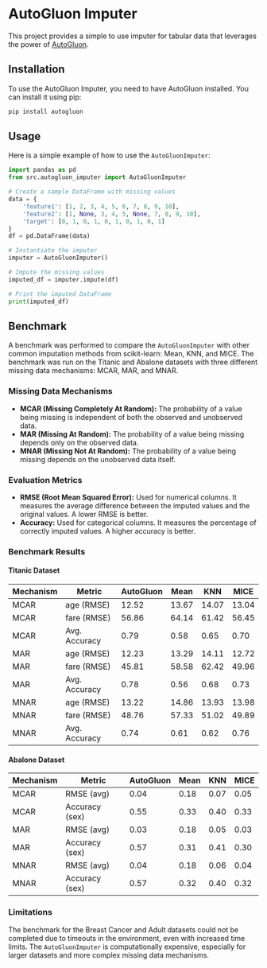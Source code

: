 # AutoGluon Imputer

This project provides a simple to use imputer for tabular data that leverages the power of [AutoGluon](https://auto.gluon.ai/stable/index.html).

## Installation

To use the AutoGluon Imputer, you need to have AutoGluon installed. You can install it using pip:

```bash
pip install autogluon
```

## Usage

Here is a simple example of how to use the `AutoGluonImputer`:

```python
import pandas as pd
from src.autogluon_imputer import AutoGluonImputer

# Create a sample DataFrame with missing values
data = {
    'feature1': [1, 2, 3, 4, 5, 6, 7, 8, 9, 10],
    'feature2': [1, None, 3, 4, 5, None, 7, 8, 9, 10],
    'target': [0, 1, 0, 1, 0, 1, 0, 1, 0, 1]
}
df = pd.DataFrame(data)

# Instantiate the imputer
imputer = AutoGluonImputer()

# Impute the missing values
imputed_df = imputer.impute(df)

# Print the imputed DataFrame
print(imputed_df)
```

## Benchmark

A benchmark was performed to compare the `AutoGluonImputer` with other common imputation methods from scikit-learn: Mean, KNN, and MICE. The benchmark was run on the Titanic and Abalone datasets with three different missing data mechanisms: MCAR, MAR, and MNAR.

### Missing Data Mechanisms

*   **MCAR (Missing Completely At Random):** The probability of a value being missing is independent of both the observed and unobserved data.
*   **MAR (Missing At Random):** The probability of a value being missing depends only on the observed data.
*   **MNAR (Missing Not At Random):** The probability of a value being missing depends on the unobserved data itself.

### Evaluation Metrics

*   **RMSE (Root Mean Squared Error):** Used for numerical columns. It measures the average difference between the imputed values and the original values. A lower RMSE is better.
*   **Accuracy:** Used for categorical columns. It measures the percentage of correctly imputed values. A higher accuracy is better.

### Benchmark Results

#### Titanic Dataset

| Mechanism | Metric        | AutoGluon | Mean   | KNN    | MICE   |
|-----------|---------------|-----------|--------|--------|--------|
| MCAR      | age (RMSE)      | 12.52     | 13.67  | 14.07  | 13.04  |
| MCAR      | fare (RMSE)     | 56.86     | 64.14  | 61.42  | 56.45  |
| MCAR      | Avg. Accuracy | 0.79      | 0.58   | 0.65   | 0.70   |
| MAR       | age (RMSE)      | 12.23     | 13.29  | 14.11  | 12.72  |
| MAR       | fare (RMSE)     | 45.81     | 58.58  | 62.42  | 49.96  |
| MAR       | Avg. Accuracy | 0.78      | 0.56   | 0.68   | 0.73   |
| MNAR      | age (RMSE)      | 13.22     | 14.86  | 13.93  | 13.98  |
| MNAR      | fare (RMSE)     | 48.76     | 57.33  | 51.02  | 49.89  |
| MNAR      | Avg. Accuracy | 0.74      | 0.61   | 0.62   | 0.76   |

#### Abalone Dataset

| Mechanism | Metric         | AutoGluon | Mean   | KNN    | MICE   |
|-----------|----------------|-----------|--------|--------|--------|
| MCAR      | RMSE (avg)     | 0.04      | 0.18   | 0.07   | 0.05   |
| MCAR      | Accuracy (sex) | 0.55      | 0.33   | 0.40   | 0.33   |
| MAR       | RMSE (avg)     | 0.03      | 0.18   | 0.05   | 0.03   |
| MAR       | Accuracy (sex) | 0.57      | 0.31   | 0.41   | 0.30   |
| MNAR      | RMSE (avg)     | 0.04      | 0.18   | 0.06   | 0.04   |
| MNAR      | Accuracy (sex) | 0.57      | 0.32   | 0.40   | 0.32   |

### Limitations

The benchmark for the Breast Cancer and Adult datasets could not be completed due to timeouts in the environment, even with increased time limits. The `AutoGluonImputer` is computationally expensive, especially for larger datasets and more complex missing data mechanisms.
